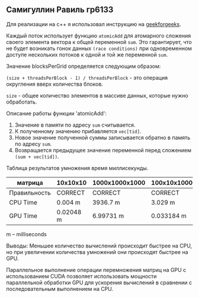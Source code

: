 ## Самигуллин Равиль гр6133

Для реализации на c++ я использовал инструкцию на [geekforgeeks](https://www.geeksforgeeks.org/how-to-run-cuda-c-c-on-jupyter-notebook-in-google-colaboratory/).

Каждый поток использует функцию `atomicAdd` для атомарного сложения своего элемента вектора к общей переменной `sum`. Это гарантирует, что не будет возникать гонок данных `(race conditions)` при одновременном доступе нескольких потоков к одной и той же переменной `sum`.

Значение blocksPerGrid определяется следующим образом:

`(size + threadsPerBlock - 1) / threadsPerBlock` - это операция округления вверх количества блоков.

`size` - общее количество элементов в массиве данных, которые нужно обработать.

Описание работы функции 'atomicAdd':
1. Значение в памяти по адресу `sum` считывается.
2. К полученному значению прибавляется `vec[tid]`.
3. Новое значение полученной суммы записывается обратно в память по адресу `sum`.
4. Возвращается предыдущее значение переменной перед сложением `(sum + vec[tid])`.

Таблица результатов умножения время миллисекунды.

| матрица      | 10x10x10 |1000x1000x1000|100x10x1000 |1000x1000x10000|
| ---          |     ---  |  ---         |        --- | ---           |
| Правильность | CORRECT  |	CORRECT      |	CORRECT   |	CORRECT       |
| CPU Time     | 0.004 m  |	3936.7 m     |	3.029 m   |	62781.3 m     |
| GPU Time     | 0.02048 m|	6.99731 m    |	0.033184 m|	70.0657 m     |

m – milliseconds

Выводы: Меньшее количество вычислений происходит быстрее на CPU, но при увеличении количества умножений они происходят быстрее на GPU.

Параллельное выполнение операции перемножения матриц на GPU с использованием CUDA позволяет использовать мощности параллельной обработки GPU для ускорения вычислений в сравнении с последовательным выполнением на CPU.
